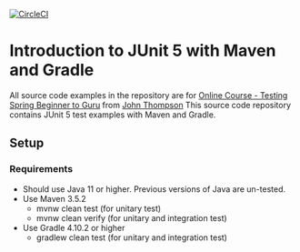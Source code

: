 [![CircleCI](https://circleci.com/gh/jperezdelafuente/testing-java-junit5/tree/master.svg?style=svg)](https://circleci.com/gh/jperezdelafuente/testing-java-junit5/tree/master)

# Introduction to JUnit 5 with Maven and Gradle

All source code examples in the repository are for [Online Course - Testing Spring Beginner to Guru](https://www.udemy.com/testing-spring-boot-beginner-to-guru/) from [John Thompson](https://springframework.guru/about/)
This source code repository contains JUnit 5 test examples with Maven and Gradle. 

## Setup
### Requirements
* Should use Java 11 or higher. Previous versions of Java are un-tested.
* Use Maven 3.5.2
  * mvnw clean test (for unitary test)
  * mvnw clean verify (for unitary and integration test)
* Use Gradle 4.10.2 or higher
  * gradlew clean test (for unitary and integration test)